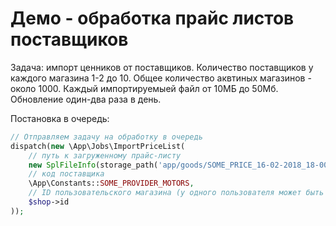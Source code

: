 # Демо - обработка прайс листов поставщиков

Задача: импорт ценников от поставщиков. Количество поставщиков у каждого магазина 1-2 до 10. Общее количество аквтиных магазинов - около 1000. Каждый импортируемыей файл от 10МБ до 50Мб. Обновление один-два раза в день.
   
Постановка в очередь:  
 
```php 
// Отправляем задачу на обработку в очередь 
dispatch(new \App\Jobs\ImportPriceList(
    // путь к загруженному прайс-листу 
    new SplFileInfo(storage_path('app/goods/SOME_PRICE_16-02-2018_18-00_1.csv')),
    // код поставщика
    \App\Constants::SOME_PROVIDER_MOTORS,
    // ID пользовательского магазина (у одного пользователя может быть несколько магазинов) 
    $shop->id
));
```




